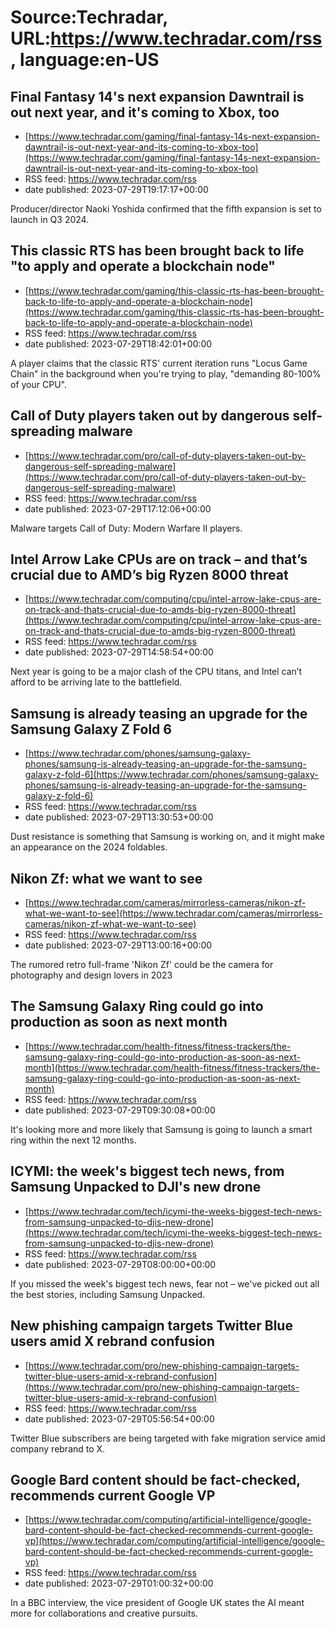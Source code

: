 # Source:Techradar, URL:https://www.techradar.com/rss, language:en-US

## Final Fantasy 14's next expansion Dawntrail is out next year, and it's coming to Xbox, too
 - [https://www.techradar.com/gaming/final-fantasy-14s-next-expansion-dawntrail-is-out-next-year-and-its-coming-to-xbox-too](https://www.techradar.com/gaming/final-fantasy-14s-next-expansion-dawntrail-is-out-next-year-and-its-coming-to-xbox-too)
 - RSS feed: https://www.techradar.com/rss
 - date published: 2023-07-29T19:17:17+00:00

Producer/director Naoki Yoshida confirmed that the fifth expansion is set to launch in Q3 2024.

## This classic RTS has been brought back to life "to apply and operate a blockchain node"
 - [https://www.techradar.com/gaming/this-classic-rts-has-been-brought-back-to-life-to-apply-and-operate-a-blockchain-node](https://www.techradar.com/gaming/this-classic-rts-has-been-brought-back-to-life-to-apply-and-operate-a-blockchain-node)
 - RSS feed: https://www.techradar.com/rss
 - date published: 2023-07-29T18:42:01+00:00

A player claims that the classic RTS' current iteration runs "Locus Game Chain" in the background when you're trying to play, "demanding 80-100% of your CPU".

## Call of Duty players taken out by dangerous self-spreading malware
 - [https://www.techradar.com/pro/call-of-duty-players-taken-out-by-dangerous-self-spreading-malware](https://www.techradar.com/pro/call-of-duty-players-taken-out-by-dangerous-self-spreading-malware)
 - RSS feed: https://www.techradar.com/rss
 - date published: 2023-07-29T17:12:06+00:00

Malware targets Call of Duty: Modern Warfare II players.

## Intel Arrow Lake CPUs are on track – and that’s crucial due to AMD’s big Ryzen 8000 threat
 - [https://www.techradar.com/computing/cpu/intel-arrow-lake-cpus-are-on-track-and-thats-crucial-due-to-amds-big-ryzen-8000-threat](https://www.techradar.com/computing/cpu/intel-arrow-lake-cpus-are-on-track-and-thats-crucial-due-to-amds-big-ryzen-8000-threat)
 - RSS feed: https://www.techradar.com/rss
 - date published: 2023-07-29T14:58:54+00:00

Next year is going to be a major clash of the CPU titans, and Intel can’t afford to be arriving late to the battlefield.

## Samsung is already teasing an upgrade for the Samsung Galaxy Z Fold 6
 - [https://www.techradar.com/phones/samsung-galaxy-phones/samsung-is-already-teasing-an-upgrade-for-the-samsung-galaxy-z-fold-6](https://www.techradar.com/phones/samsung-galaxy-phones/samsung-is-already-teasing-an-upgrade-for-the-samsung-galaxy-z-fold-6)
 - RSS feed: https://www.techradar.com/rss
 - date published: 2023-07-29T13:30:53+00:00

Dust resistance is something that Samsung is working on, and it might make an appearance on the 2024 foldables.

## Nikon Zf: what we want to see
 - [https://www.techradar.com/cameras/mirrorless-cameras/nikon-zf-what-we-want-to-see](https://www.techradar.com/cameras/mirrorless-cameras/nikon-zf-what-we-want-to-see)
 - RSS feed: https://www.techradar.com/rss
 - date published: 2023-07-29T13:00:16+00:00

The rumored retro full-frame 'Nikon Zf' could be the camera for photography and design lovers in 2023

## The Samsung Galaxy Ring could go into production as soon as next month
 - [https://www.techradar.com/health-fitness/fitness-trackers/the-samsung-galaxy-ring-could-go-into-production-as-soon-as-next-month](https://www.techradar.com/health-fitness/fitness-trackers/the-samsung-galaxy-ring-could-go-into-production-as-soon-as-next-month)
 - RSS feed: https://www.techradar.com/rss
 - date published: 2023-07-29T09:30:08+00:00

It's looking more and more likely that Samsung is going to launch a smart ring within the next 12 months.

## ICYMI: the week's biggest tech news, from Samsung Unpacked to DJI's new drone
 - [https://www.techradar.com/tech/icymi-the-weeks-biggest-tech-news-from-samsung-unpacked-to-djis-new-drone](https://www.techradar.com/tech/icymi-the-weeks-biggest-tech-news-from-samsung-unpacked-to-djis-new-drone)
 - RSS feed: https://www.techradar.com/rss
 - date published: 2023-07-29T08:00:00+00:00

If you missed the week's biggest tech news, fear not – we've picked out all the best stories, including Samsung Unpacked.

## New phishing campaign targets Twitter Blue users amid X rebrand confusion
 - [https://www.techradar.com/pro/new-phishing-campaign-targets-twitter-blue-users-amid-x-rebrand-confusion](https://www.techradar.com/pro/new-phishing-campaign-targets-twitter-blue-users-amid-x-rebrand-confusion)
 - RSS feed: https://www.techradar.com/rss
 - date published: 2023-07-29T05:56:54+00:00

Twitter Blue subscribers are being targeted with fake migration service amid company rebrand to X.

## Google Bard content should be fact-checked, recommends current Google VP
 - [https://www.techradar.com/computing/artificial-intelligence/google-bard-content-should-be-fact-checked-recommends-current-google-vp](https://www.techradar.com/computing/artificial-intelligence/google-bard-content-should-be-fact-checked-recommends-current-google-vp)
 - RSS feed: https://www.techradar.com/rss
 - date published: 2023-07-29T01:00:32+00:00

In a BBC interview, the vice president of Google UK states the AI meant more for collaborations and creative pursuits.


